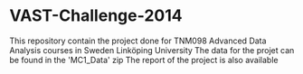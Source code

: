 # VAST-Challenge-2014
This repository contain the project done for TNM098 Advanced Data Analysis courses in Sweden Linköping University
The data for the projet can be found in the 'MC1_Data' zip
The report of the project is also available
